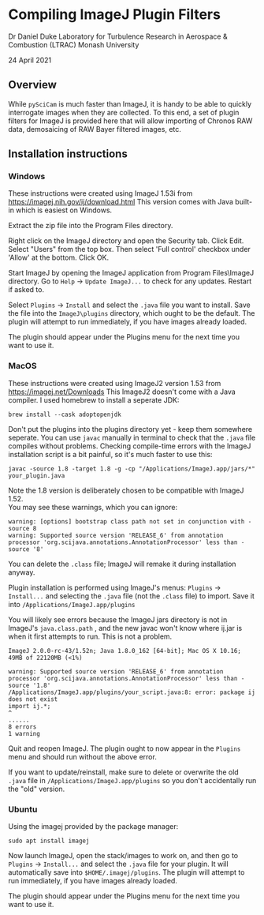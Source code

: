 # Compiling ImageJ Plugin Filters
Dr Daniel Duke
Laboratory for Turbulence Research in Aerospace & Combustion (LTRAC)
Monash University

24 April 2021

## Overview
While `pySciCam` is much faster than ImageJ, it is handy to be able to quickly interrogate images when they are collected. To this end, a set of plugin filters for ImageJ is provided here that will allow importing of Chronos RAW data, demosaicing of RAW Bayer filtered images, etc. 

## Installation instructions

### Windows

These instructions were created using ImageJ 1.53i from https://imagej.nih.gov/ij/download.html
This version comes with Java built-in which is easiest on Windows.

Extract the zip file into the Program Files directory.

Right click on the ImageJ directory and open the Security tab. Click Edit. Select "Users" from the top box. Then select 'Full control' checkbox under 'Allow' at the bottom. Click OK. 

Start ImageJ by opening the ImageJ application from Program Files\ImageJ directory. Go to `Help` -> `Update ImageJ...` to check for any updates. Restart if asked to.

Select `Plugins` -> `Install` and select the `.java` file you want to install. Save the file into the `ImageJ\plugins` directory, which ought to be the default. The plugin will attempt to run immediately, if you have images already loaded.

The plugin should appear under the Plugins menu for the next time you want to use it.

### MacOS

These instructions were created using ImageJ2 version 1.53 from https://imagej.net/Downloads
This ImageJ2 doesn't come with a Java compiler. I used homebrew to install a seperate JDK:

    brew install --cask adoptopenjdk
    
Don't put the plugins into the plugins directory yet - keep them somewhere seperate. You can use `javac` manually in terminal to check that the `.java` file compiles without problems. Checking compile-time errors with the ImageJ installation script is a bit painful, so it's much faster to use this:

    javac -source 1.8 -target 1.8 -g -cp "/Applications/ImageJ.app/jars/*" your_plugin.java

Note the 1.8 version is deliberately chosen to be compatible with ImageJ 1.52.    
You may see these warnings, which you can ignore:

    warning: [options] bootstrap class path not set in conjunction with -source 8
    warning: Supported source version 'RELEASE_6' from annotation processor 'org.scijava.annotations.AnnotationProcessor' less than -source '8'

You can delete the `.class` file; ImageJ will remake it during installation anyway.    

Plugin installation is performed using ImageJ's menus:  `Plugins` -> `Install...` and selecting the `.java` file (not the `.class` file) to import. Save it into `/Applications/ImageJ.app/plugins`

You will likely see errors because the ImageJ jars directory is not in ImageJ's `java.class.path` , and the new javac won't know where ij.jar is when it first attempts to run. This is not a problem.
    
    ImageJ 2.0.0-rc-43/1.52n; Java 1.8.0_162 [64-bit]; Mac OS X 10.16; 49MB of 22120MB (<1%)
     
    warning: Supported source version 'RELEASE_6' from annotation processor 'org.scijava.annotations.AnnotationProcessor' less than -source '1.8'
    /Applications/ImageJ.app/plugins/your_script.java:8: error: package ij does not exist
    import ij.*;
    ^
    ......
    8 errors
    1 warning
    
Quit and reopen ImageJ.  The plugin ought to now appear in the `Plugins` menu and should run without the above error.

If you want to update/reinstall, make sure to delete or overwrite the old `.java` file in `/Applications/ImageJ.app/plugins` so you don't accidentally run the "old" version.

### Ubuntu

Using the imagej provided by the package manager:

    sudo apt install imagej
    
Now launch ImageJ, open the stack/images to work on, and then go to `Plugins`  -> `Install...` and select the `.java` file for your plugin. It will automatically save into  `$HOME/.imagej/plugins`.  The plugin will attempt to run immediately, if you have images already loaded.

The plugin should appear under the Plugins menu for the next time you want to use it.
